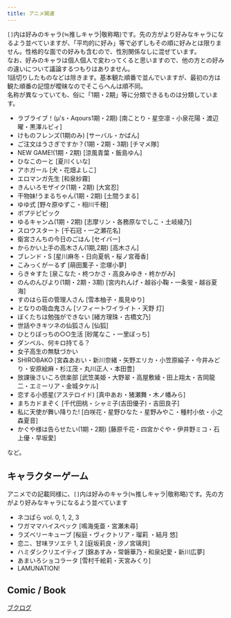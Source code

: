 ```yaml
---
title: アニメ関連
---
```


`[]`内は好みのキャラ(≒推しキャラ|敬称略)です。先の方がより好みなキャラになるよう並べていますが、「平均的に好み」等で必ずしもその順に好みとは限りません。性格的な面での好みも含むので、性別関係なしに混ぜています。  
なお、好みのキャラは個人個人で変わってくると思いますので、他の方との好みの違いについて議論するつもりはありません。  
1話切りしたものなどは除きます。基本観た順番で並んでいますが、最初の方は観た順番の記憶が曖昧なのでそこらへんは順不同。  
名称が異なっていても、俗に「1期・2期」等に分類できるものは分類しています。

- ラブライブ！(μ's・Aqours1期・2期) [南ことり・星空凛・小泉花陽・渡辺曜・黒澤ルビィ]
- けものフレンズ(1期のみ) [サーバル・かばん]
- ご注文はうさぎですか？(1期・2期・3期) [チマメ隊]
- NEW GAME!(1期・2期) [涼風青葉・飯島ゆん]
- ひなこのーと [夏川くいな]
- アホガール [犬・花畑よしこ]
- エロマンガ先生 [和泉紗霧]
- きんいろモザイク(1期・2期) [大宮忍]
- 干物妹!うまるちゃん(1期・2期) [土間うまる]
- ゆゆ式 [野々原ゆずこ・相川千穂]
- ポプテピピック
- ゆるキャン△(1期・2期) [志摩リン・各務原なでしこ・土岐綾乃]
- スロウスタート [千石冠・一之瀬花名]
- 衛宮さんちの今日のごはん [セイバー]
- からかい上手の高木さん(1期,2期) [高木さん]
- ブレンド・S [星川麻冬・日向夏帆・桜ノ宮苺香]
- こみっくがーるず [萌田薫子・恋塚小夢]
- らき☆すた [泉こなた・柊つかさ・高良みゆき・柊かがみ]
- のんのんびより(1期・2期・3期) [宮内れんげ・越谷小鞠・一条蛍・越谷夏海]
- すのはら荘の管理人さん [雪本柚子・風見ゆり]
- となりの吸血鬼さん [ソフィートワイライト・天野 灯]
- ぼくたちは勉強ができない [緒方理珠・古橋文乃]
- 世話やきキツネの仙狐さん [仙狐]
- ひとりぼっちの○○生活 [砂尾なこ・一里ぼっち]
- ダンベル、何キロ持てる？
- 女子高生の無駄づかい
- SHIROBAKO [宮森あおい・新川奈緒・矢野エリカ・小笠原綸子・今井みどり・安原絵麻・杉江茂・丸川正人・本田豊]
- 放課後さいころ倶楽部 [武笠美姫・大野翠・高屋敷綾・田上翔太・吉岡龍二・エミーリア・金城タケル]
- 恋する小惑星(アステロイド) [真中あお・猪瀬舞・木ノ幡みら]
- まちカドまぞく [千代田桃・シャミ子(吉田優子)・吉田良子]
- 私に天使が舞い降りた! [白咲花・星野ひなた・星野みやこ・種村小依・小之森夏音]
- かぐや様は告らせたい(1期・2期) [藤原千花・四宮かぐや・伊井野ミコ・石上優・早坂愛]

など。

## キャラクターゲーム

アニメでの記載同様に、`[]`内は好みのキャラ(≒推しキャラ|敬称略)です。先の方がより好みなキャラになるよう並べています

- ネコぱら vol. 0, 1, 2, 3
- ワガママハイスペック [鳴海兎亜・宮瀬未尋]
- ラズベリーキューブ [桜庭・ヴィクトリア・瑠莉 ・結月 悠]
- 恋ニ、甘味ヲソエテ 1, 2 [庭坂莉良・汐ノ宮璃貝]
- ハミダシクリエイティブ [錦あすみ・常磐華乃・和泉妃愛・新川広夢]
- あまいろショコラータ [雪村千絵莉・天宮みくり]
- LAMUNATION!

## Comic / Book

[ブクログ](https://booklog.jp/users/tomabooks)
